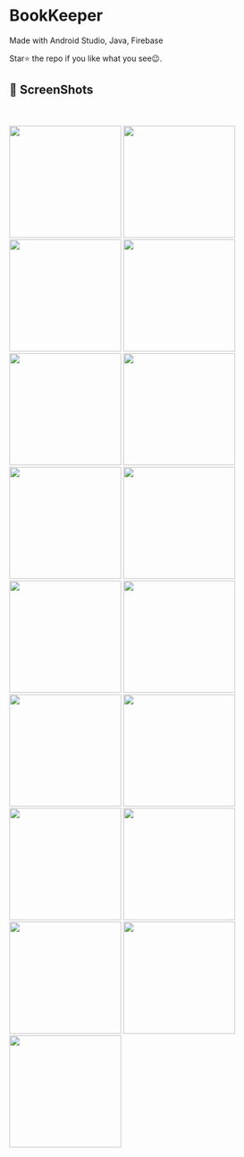 # BookKeeper

Made with Android Studio, Java, Firebase

Star⭐ the repo if you like what you see😉.


## 📸 ScreenShots 
<br>
<br>

<img src="images/1.png" width="200"> 
<img src="images/2.png" width="200"> 
<img src="images/3.png" width="200"> 
<img src="images/4.png" width="200"> 
<img src="images/5.png" width="200"> 
<img src="images/6.png" width="200"> 
<img src="images/7.png" width="200"> 
<img src="images/8.png" width="200"> 
<img src="images/9.png" width="200"> 
<img src="images/10.png" width="200"> 
<img src="images/11.png" width="200"> 
<img src="images/12.png" width="200"> 
<img src="images/13.png" width="200"> 
<img src="images/14.png" width="200"> 
<img src="images/15.png" width="200"> 
<img src="images/16.png" width="200"> 
<img src="images/17.png" width="200"> 


